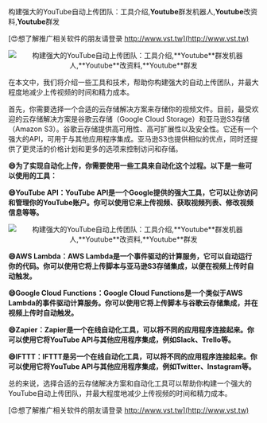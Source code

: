 构建强大的YouTube自动上传团队：工具介绍,**Youtube**群发机器人,**Youtube**改资料,**Youtube**群发

[😍想了解推广相关软件的朋友请登录 http://www.vst.tw](http://www.vst.tw)

 <center><img src="https://vst.tw/MP4/tuiguang/png/1.png" alt="构建强大的YouTube自动上传团队：工具介绍,**Youtube**群发机器人,**Youtube**改资料,**Youtube**群发"></center>

在本文中，我们将介绍一些工具和技术，帮助你构建强大的自动上传团队，并最大程度地减少上传视频的时间和精力成本。

首先，你需要选择一个合适的云存储解决方案来存储你的视频文件。目前，最受欢迎的云存储解决方案是谷歌云存储（Google Cloud Storage）和亚马逊S3存储（Amazon S3）。谷歌云存储提供高可用性、高可扩展性以及安全性。它还有一个强大的API，可用于与其他应用程序集成。亚马逊S3也提供相似的优点，同时还提供了更灵活的价格计划和更多的选项来控制访问和存储。

**😄为了实现自动化上传，你需要使用一些工具来自动化这个过程。以下是一些可以使用的工具：**

**😄YouTube API：YouTube API是一个Google提供的强大工具，它可以让你访问和管理你的YouTube账户。你可以使用它来上传视频、获取视频列表、修改视频信息等等。**

 <center><img src="https://vst.tw/MP4/tuiguang/png/7.png" alt="构建强大的YouTube自动上传团队：工具介绍,**Youtube**群发机器人,**Youtube**改资料,**Youtube**群发"></center>

**😄AWS Lambda：AWS Lambda是一个事件驱动的计算服务，它可以自动运行你的代码。你可以使用它将上传脚本与亚马逊S3存储集成，以便在视频上传时自动触发。**

**😄Google Cloud Functions：Google Cloud Functions是一个类似于AWS Lambda的事件驱动计算服务。你可以使用它将上传脚本与谷歌云存储集成，并在视频上传时自动触发。**

**😄Zapier：Zapier是一个在线自动化工具，可以将不同的应用程序连接起来。你可以使用它将YouTube API与其他应用程序集成，例如Slack、Trello等。**

**😄IFTTT：IFTTT是另一个在线自动化工具，可以将不同的应用程序连接起来。你可以使用它将YouTube API与其他应用程序集成，例如Twitter、Instagram等。**

总的来说，选择合适的云存储解决方案和自动化工具可以帮助你构建一个强大的YouTube自动上传团队，并最大程度地减少上传视频的时间和精力成本。

[😍想了解推广相关软件的朋友请登录 http://www.vst.tw](http://www.vst.tw)



